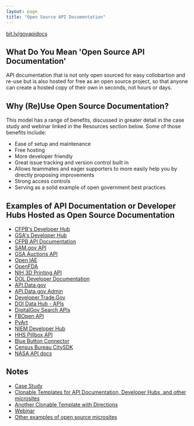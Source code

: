 ```yaml
---
layout: page
title: "Open Source API Documentation"
---
```

[bit.ly/govapidocs](https://bit.ly/govapidocs)


## What Do You Mean 'Open Source API Documentation'

API documentation that is not only open sourced for easy collobartion and re-use but is also hosted for free as an open source project, so that anyone can create a hosted copy of their own in seconds, not hours or days.   

## Why (Re)Use Open Source Documentation?  

This model has a range of benefits, discussed in greater detail in the case study and webinar linked in the Resources section below.  Some of those benefits include: 

* Ease of setup and maintenance 
* Free hosting 
* More developer friendly 
* Great issue tracking and version control built in
* Allows teammates and eager supporters to more easily help you by directly proposing improvements
* Strong access controls
* Serving as a solid example of open government best practices

## Examples of API Documentation or Developer Hubs Hosted as Open Source Documentation
* [CFPB's Developer Hub](http://cfpb.github.io)
* [GSA's Developer Hub](http://open.gsa.gov)
* [CFPB API Documentation](http://cfpb.github.io/api/hmda/)
* [SAM.gov API](http://gsa.github.io/sam_api/sam/)
* [GSA Auctions API](http://gsa.github.io/auctions_api/)
* [Open IAE](http://gsa.github.io/openIAE/)
* [OpenFDA](http://open.fda.gov)
* [NIH 3D Printing API](http://niaid.github.io/3dpx_api/)
* [DOL Developer Documentation](http://usdepartmentoflabor.github.io/DOLAPI/)
* [API.Data.gov](http://API.Data.gov)
* [API.Data.gov Admin](http://nrel.github.io/api-umbrella/docs/admin-api/)
* [Developer.Trade.Gov](http://Developer.Trade.Gov)
* [DOI Data Hub - APIs](http://usinterior.github.io/doi-data-hub/pages/developers.html)
* [DigitalGov Search APIs](http://search.digitalgov.gov/developer/)
* [FBOpen API](http://18f.github.io/fbopen/apidocs)
* [PyArt](http://arm-doe.github.io/pyart/)
* [NIEM Developer Hub](http://niem.github.io/developer-network/)
* [HHS Pillbox API](https://hhs.github.io/pillbox/)
* [Blue Button Connector](http://bluebuttonconnector.healthit.gov/developers/)
* [Census Bureau CitySDK](http://uscensusbureau.github.io/citysdk/)
* [NASA API docs](https://api.nasa.gov/)


## Notes 
* [Case Study](http://18f.github.io/open-source-program/pages/case_study/CFPB_open_source_documentation/) 
* [Clonable Templates for API Documentation, Developer Hubs, and other microsites](http://usg-website-templates.github.io/)
* [Another Clonable Template with Directions](http://18f.github.io/guides-template/)
* [Webinar](http://youtu.be/ZRhRU5y0jEk?t=36m33s)
* [Other examples of open source microsites](http://gsa.github.io/Open-Data-Collaboration-Sandbox/website_examples/)
